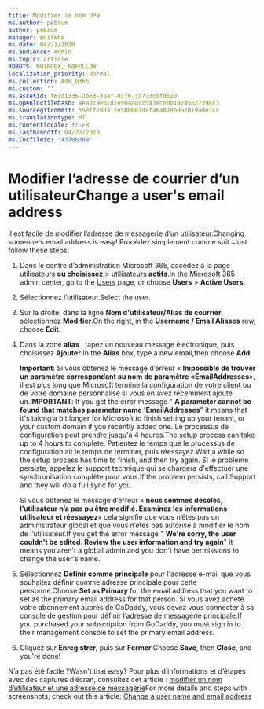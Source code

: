 ```yaml
---
title: Modifier le nom UPN
ms.author: pebaum
author: pebaum
manager: mnirkhe
ms.date: 04/21/2020
ms.audience: Admin
ms.topic: article
ROBOTS: NOINDEX, NOFOLLOW
localization_priority: Normal
ms.collection: Adm_O365
ms.custom: ''
ms.assetid: f61d1335-2b63-4eaf-91f6-3a773c0fd610
ms.openlocfilehash: 4ea3c9e8cd2e90aa8dc5a3ec00b19245627398c3
ms.sourcegitcommit: 55eff703a17e500681d8fa6a87eb067019ade3cc
ms.translationtype: MT
ms.contentlocale: fr-FR
ms.lasthandoff: 04/22/2020
ms.locfileid: "43706388"
---
```

# <a name="change-a-users-email-address"></a><span data-ttu-id="cfc0e-102">Modifier l’adresse de courrier d’un utilisateur</span><span class="sxs-lookup"><span data-stu-id="cfc0e-102">Change a user's email address</span></span>

<span data-ttu-id="cfc0e-103">Il est facile de modifier l’adresse de messagerie d’un utilisateur.</span><span class="sxs-lookup"><span data-stu-id="cfc0e-103">Changing someone's email address is easy!</span></span> <span data-ttu-id="cfc0e-104">Procédez simplement comme suit :</span><span class="sxs-lookup"><span data-stu-id="cfc0e-104">Just follow these steps:</span></span>
  
1. <span data-ttu-id="cfc0e-105">Dans le centre d’administration Microsoft 365, accédez à la page [utilisateurs](https://go.microsoft.com/fwlink/p/?linkid=834822) **ou choisissez** \> utilisateurs **actifs**.</span><span class="sxs-lookup"><span data-stu-id="cfc0e-105">In the Microsoft 365 admin center, go to the [Users](https://go.microsoft.com/fwlink/p/?linkid=834822) page, or choose **Users** \> **Active Users**.</span></span>
    
2. <span data-ttu-id="cfc0e-106">Sélectionnez l’utilisateur.</span><span class="sxs-lookup"><span data-stu-id="cfc0e-106">Select the user.</span></span>
    
3. <span data-ttu-id="cfc0e-107">Sur la droite, dans la ligne **Nom d'utilisateur/Alias de courrier**, sélectionnez **Modifier**.</span><span class="sxs-lookup"><span data-stu-id="cfc0e-107">On the right, in the **Username / Email Aliases** row, choose **Edit**.</span></span>
    
4. <span data-ttu-id="cfc0e-108">Dans la zone **alias** , tapez un nouveau message électronique, puis choisissez **Ajouter**.</span><span class="sxs-lookup"><span data-stu-id="cfc0e-108">In the **Alias** box, type a new email,then choose **Add**.</span></span>
    
    <span data-ttu-id="cfc0e-109">**Important**: Si vous obtenez le message d’erreur « **Impossible de trouver un paramètre correspondant au nom de paramètre «EmailAddresses**», il est plus long que Microsoft termine la configuration de votre client ou de votre domaine personnalisé si vous en avez récemment ajouté un.</span><span class="sxs-lookup"><span data-stu-id="cfc0e-109">**IMPORTANT**: If you get the error message " **A parameter cannot be found that matches parameter name 'EmailAddresses**" it means that it's taking a bit longer for Microsoft to finish setting up your tenant, or your custom domain if you recently added one.</span></span> <span data-ttu-id="cfc0e-110">Le processus de configuration peut prendre jusqu'à 4 heures.</span><span class="sxs-lookup"><span data-stu-id="cfc0e-110">The setup process can take up to 4 hours to complete.</span></span> <span data-ttu-id="cfc0e-111">Patientez le temps que le processus de configuration ait le temps de terminer, puis réessayez.</span><span class="sxs-lookup"><span data-stu-id="cfc0e-111">Wait a while so the setup process has time to finish, and then try again.</span></span> <span data-ttu-id="cfc0e-112">Si le problème persiste, appelez le support technique qui se chargera d'effectuer une synchronisation complète pour vous.</span><span class="sxs-lookup"><span data-stu-id="cfc0e-112">If the problem persists, call Support and they will do a full sync for you.</span></span>
    
    <span data-ttu-id="cfc0e-113">Si vous obtenez le message d’erreur « **nous sommes désolés, l’utilisateur n’a pas pu être modifié. Examinez les informations utilisateur et réessayez**» cela signifie que vous n’êtes pas un administrateur global et que vous n’êtes pas autorisé à modifier le nom de l’utilisateur.</span><span class="sxs-lookup"><span data-stu-id="cfc0e-113">If you get the error message " **We're sorry, the user couldn't be edited. Review the user information and try again**" it means you aren't a global admin and you don't have permissions to change the user's name.</span></span>
    
5. <span data-ttu-id="cfc0e-114">Sélectionnez **Définir comme principale** pour l'adresse e-mail que vous souhaitez définir comme adresse principale pour cette personne.</span><span class="sxs-lookup"><span data-stu-id="cfc0e-114">Choose **Set as Primary** for the email address that you want to set as the primary email address for that person.</span></span> <span data-ttu-id="cfc0e-115">Si vous avez acheté votre abonnement auprès de GoDaddy, vous devez vous connecter à sa console de gestion pour définir l’adresse de messagerie principale.</span><span class="sxs-lookup"><span data-stu-id="cfc0e-115">If you purchased your subscription from GoDaddy, you must sign in to their management console to set the primary email address.</span></span> 
    
6. <span data-ttu-id="cfc0e-116">Cliquez sur **Enregistrer**, puis sur **Fermer**.</span><span class="sxs-lookup"><span data-stu-id="cfc0e-116">Choose **Save**, then **Close**, and you're done!</span></span>
    
<span data-ttu-id="cfc0e-117">N’a pas été facile ?</span><span class="sxs-lookup"><span data-stu-id="cfc0e-117">Wasn't that easy?</span></span> <span data-ttu-id="cfc0e-118">Pour plus d’informations et d’étapes avec des captures d’écran, consultez cet article : [modifier un nom d’utilisateur et une adresse de messagerie](https://docs.microsoft.com/office365/admin/add-users/change-a-user-name-and-email-address)</span><span class="sxs-lookup"><span data-stu-id="cfc0e-118">For more details and steps with screenshots, check out this article: [Change a user name and email address](https://docs.microsoft.com/office365/admin/add-users/change-a-user-name-and-email-address)</span></span>
  

